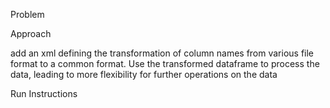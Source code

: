 Problem

Approach

add an xml defining the transformation of column names from various file format to a common format. Use the transformed dataframe to process the data, leading to more flexibility for further operations on the data


Run Instructions

